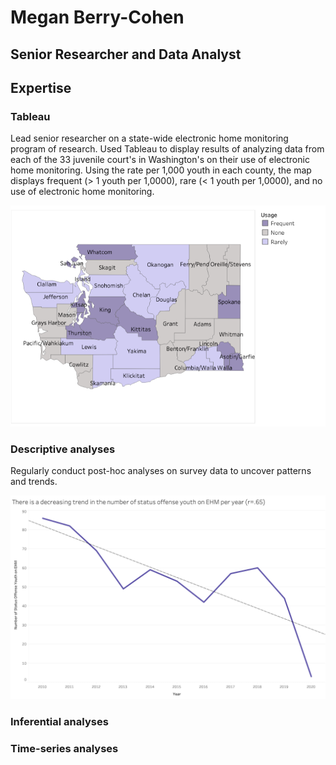 # Megan Berry-Cohen
## Senior Researcher and Data Analyst

## Expertise

### Tableau
Lead senior researcher on a state-wide electronic home monitoring program of research. Used Tableau to display results of analyzing data from each of the 33 juvenile court's in Washington's on their use of electronic home monitoring. Using the rate per 1,000 youth in each county, the map displays frequent (> 1 youth per 1,0000), rare (< 1 youth per 1,0000), and no use of electronic home monitoring. 

![Usage map](/assets/EHM.png)

### Descriptive analyses
Regularly conduct post-hoc analyses on survey data to uncover patterns and trends. 

![Line graph](/assets/Picture1.png)

### Inferential analyses 

### Time-series analyses 


